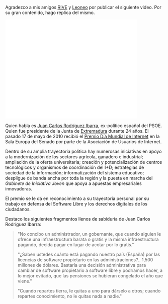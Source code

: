 
Agradezco a mis amigos [RIVE](http://www.riveonline.com/) y [Leoneo](http://gulaguna.blogspot.com/) por publicar el siguiente video. Por su gran contenido, hago réplica del mismo.

<iframe width="420" height="315" src="//www.youtube.com/embed/wzu7KvGBlZ0" frameborder="0" allowfullscreen></iframe>

Quien habla es [Juan Carlos Rodríguez Ibarra](http://es.wikipedia.org/wiki/Juan_Carlos_Rodr%C3%ADguez_Ibarra), ex-político español del PSOE. Quien fue presidente de la Junta de [Extremadura](http://es.wikipedia.org/wiki/Extremadura) durante 24 años. El pasado 17 de mayo de 2010 recibió el [Premio Día Mundial de Internet](http://www.20minutos.es/noticia/701967/0/rodriguez/ibarra/internet) en la Sala Europa del Senado por parte de la Asociación de Usuarios de Internet.

Dentro de su amplia trayectoria política hay numerosas iniciativas en apoyo a la modernización de los sectores agrícola, ganadero e industrial; ampliación de la oferta universitaria; creación y potencialización de centros tecnológicos y organismos de coordinación del I+D; estrategias de sociedad de la información; informatización del sistema educativo; despligue de banda ancha por toda la región y la puesta en marcha del _Gabinete de Iniciativa Joven_ que apoya a apuestas empresariales innovadoras.

El premio se le dá en reconocimiento a su trayectoria personal por su trabajo en defensa del Software Libre y los derechos digitales de los ciudadanos.

Destaco los siguientes fragmentos llenos de sabiduría de Juan Carlos Rodríguez Ibarra:

> "No concibo un administrador, un gobernante, que cuando alguien le ofrece una infraestructura barata o gratis y la misma infraestructura pagando, decida pagar en lugar de acotar por lo gratis."
>
> "¿Saben ustedes cuánto está pagando nuestro país (España) por las licencias de software propietario en las administraciones?.. 1,500 millones de dólares. Bastaría una decisión administrativa para cambiar de software propietario a software libre y podríamos hacer, a lo mejor evitado, que las pensiones se hubieran congelado el año que viene."
>
> "Cuando repartes tierra, le quitas a uno para dárselo a otros; cuando repartes conocimiento, no le quitas nada a nadie."

